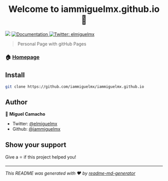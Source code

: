 <h1 align="center">Welcome to iammiguelmx.github.io 👋</h1>
<p>
  <img src="https://img.shields.io/badge/version-1.1.0-blue.svg?cacheSeconds=2592000" />
  <a href="https://iammiguelmx.github.io/">
    <img alt="Documentation" src="https://img.shields.io/badge/documentation-yes-brightgreen.svg" target="_blank" />
  </a>
  <a href="https://twitter.com/elmiguelmx">
    <img alt="Twitter: elmiguelmx" src="https://img.shields.io/twitter/follow/elmiguelmx.svg?style=social" target="_blank" />
  </a>
</p>

> Personal Page with gitHub Pages

### 🏠 [Homepage](https://iammiguelmx.github.io/)

## Install

```sh
git clone https://github.com/iammiguelmx/iammiguelmx.github.io
```

## Author

👤 **Miguel Camacho**

* Twitter: [@elmiguelmx](https://twitter.com/elmiguelmx)
* Github: [@iammiguelmx](https://github.com/iammiguelmx)

## Show your support

Give a ⭐️ if this project helped you!

***
_This README was generated with ❤️ by [readme-md-generator](https://github.com/kefranabg/readme-md-generator)_
